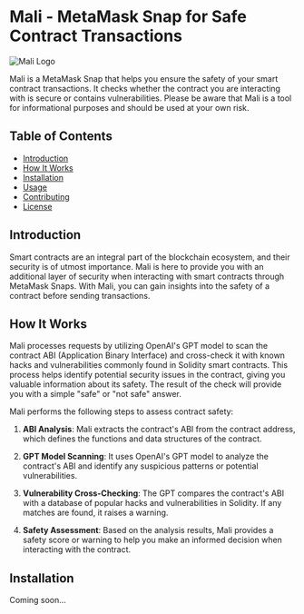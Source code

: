 # Mali - MetaMask Snap for Safe Contract Transactions

![Mali Logo]()

Mali is a MetaMask Snap that helps you ensure the safety of your smart contract transactions. It checks whether the contract you are interacting with is secure or contains vulnerabilities. Please be aware that Mali is a tool for informational purposes and should be used at your own risk.

## Table of Contents

- [Introduction](#introduction)
- [How It Works](#how-it-works)
- [Installation](#installation)
- [Usage](#usage)
- [Contributing](#contributing)
- [License](#license)

## Introduction

Smart contracts are an integral part of the blockchain ecosystem, and their security is of utmost importance. Mali is here to provide you with an additional layer of security when interacting with smart contracts through MetaMask Snaps. With Mali, you can gain insights into the safety of a contract before sending transactions.

## How It Works

Mali processes requests by utilizing OpenAI's GPT model to scan the contract ABI (Application Binary Interface) and cross-check it with known hacks and vulnerabilities commonly found in Solidity smart contracts. This process helps identify potential security issues in the contract, giving you valuable information about its safety. The result of the check will provide you with a simple "safe" or "not safe" answer.

Mali performs the following steps to assess contract safety:

1. **ABI Analysis**: Mali extracts the contract's ABI from the contract address, which defines the functions and data structures of the contract.

2. **GPT Model Scanning**: It uses OpenAI's GPT model to analyze the contract's ABI and identify any suspicious patterns or potential vulnerabilities.

3. **Vulnerability Cross-Checking**: The GPT compares the contract's ABI with a database of popular hacks and vulnerabilities in Solidity. If any matches are found, it raises a warning.

4. **Safety Assessment**: Based on the analysis results, Mali provides a safety score or warning to help you make an informed decision when interacting with the contract.

## Installation

Coming soon...
